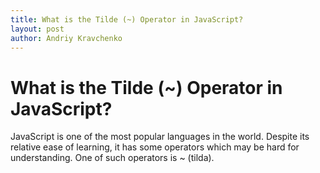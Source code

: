 ```yaml
---
title: What is the Tilde (~) Operator in JavaScript?
layout: post
author: Andriy Kravchenko
---
```


What is the Tilde (~) Operator in JavaScript?
=====

JavaScript is one of the most popular languages in the world. Despite its relative ease of learning, it has some operators which may be hard for understanding. One of such operators is ~ (tilda).